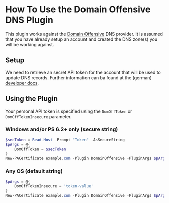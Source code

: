 # How To Use the Domain Offensive DNS Plugin

This plugin works against the [Domain Offensive](https://www.do.de/) DNS provider. It is assumed that you have already setup an account and created the DNS zone(s) you will be working against.

## Setup

We need to retrieve an secret API token for the account that will be used to update DNS records. Further information can ba found at the (german) [developer docs](https://www.do.de/wiki/LetsEncrypt_-_Entwickler).

## Using the Plugin

Your personal API token is specified using the `DomOffToken` or `DomOffTokenInsecure` parameter.


### Windows and/or PS 6.2+ only (secure string)
```powershell
$secToken = Read-Host -Prompt "Token" -AsSecureString
$pArgs = @{
    DomOffToken = $secToken
}
New-PACertificate example.com -Plugin DomainOffensive -PluginArgs $pArgs
```


### Any OS (default string)
```powershell
$pArgs = @{
    DomOffTokenInsecure = 'token-value'
}
New-PACertificate example.com -Plugin DomainOffensive -PluginArgs $pArgs
```
